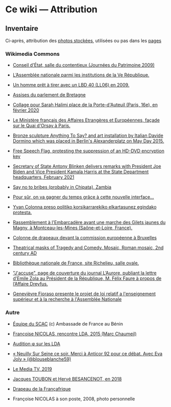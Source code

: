 # Ce wiki — Attribution

<!--
## Autorisation

* Marc-Chaumeil via Jacques Pezet pour 'Anything to Say' pour [Rencontre LDA](#marc-chaumeil)
   <details><summary>Info</details>
   
   * Date: 2021-05-20
   * Photo: [Rencontre LDA](#marc-chaumeil)
   * Statut: en attente
   </details>


* [Lucas Tiefenthaler](https://www.lucastiefenthaler.com) pour 'Anything to Say' 
   <details><summary>Info</details>
   
   * Date: 2021-05-30
   * Photo: [Anything to say](http://www.anythingtosay.com/images/foto.jpg), en [remplacement de la version Creative Commons existante](./nicolas-lda.md)
   * Statut: en attente
   </details>

-->

## Inventaire

Ci-après, attribution des [photos stockées](../_aux), utilisées ou pas dans les [pages](.)

### Wikimedia Commons

* <a id="contentieux"></a> [Conseil d'État, salle du contentieux (Journées du Patrimoine 2009)](https://commons.wikimedia.org/wiki/File:Conseil_d%27%C3%89tat_salle_du_contentieux.jpg)

* <a id="VeR"></a> [L’Assemblée nationale parmi les institutions de la Ve République.](https://fr.wikipedia.org/wiki/Assembl%C3%A9e_nationale_(France)#/media/Fichier:Schema_pouvoirs_Ve_republique_France-vec-final_form-ok.svg)

* <a id="lbd"></a> [Un homme prêt à tirer avec un LBD 40 (LL06) en 2009.](https://upload.wikimedia.org/wikipedia/commons/c/c2/Alternative_libertaire_mensuel_(24559402402)_(cropped).jpg)

* <a id="assises"></a> [Assises du parlement de Bretagne](https://fr.wikipedia.org/wiki/Cour_d'assises_(France)#/media/Fichier:Parlement_de_Bretagne_-_Salle_des_Assises_1.jpg)

* <a id="SHdeni"></a> [Collage pour Sarah Halimi place de la Porte-d'Auteuil (Paris, 16e), en février 2020](https://fr.wikipedia.org/wiki/Affaire_Sarah_Halimi#/media/Fichier:Collage_Sarah_Halimi,_place_de_la_Porte-d'Auteuil,_Paris_16e.jpg)

* <a id="HotelMAE"></a> [Le Ministère français des Affaires Etrangères et Européennes, façade sur le Quai d'Orsay à Paris.](https://commons.wikimedia.org/w/index.php?curid=17776637)

* <a id="anythingtosay"></a> [Bronze sculpture Anything To Say? and art installation by Italian Davide Dormino which was placed in Berlin's Alexanderplatz on May Day 2015.](https://commons.wikimedia.org/wiki/File:Davide_Dormino_-_Anything_to_say.jpg)

* <a id="freespeech"></a> [Free Speech Flag, protesting the suppression of an HD-DVD encryption key](https://commons.wikimedia.org/wiki/File:Sample_09-F9_protest_art,_Free_Speech_Flag_by_John_Marcotte.svg)

* <a id="blinken"></a> [Secretary of State Antony Blinken delivers remarks with President Joe Biden and Vice President Kamala Harris at the State Department headquarters, February 2021](https://commons.wikimedia.org/wiki/File:Sample_09-F9_protest_art,_Free_Speech_Flag_by_John_Marcotte.svg)

* <a id="sayno"></a> [Say no to bribes (probably in Chipata), Zambia](https://commons.wikimedia.org/wiki/File:Say_no_to_bribes_in_Chipata,_Zambia.jpg)

* <a id="sncf"></a> [Pour sûr, on va gagner du temps grâce à cette nouvelle interface...](https://commons.wikimedia.org/wiki/File:SNCF-HS.jpg)

* <a id="yvan"></a> [Yvan Colonna preso politiko korsikarrarekiko elkartasunez egindako protesta.](https://commons.wikimedia.org/wiki/File:Yvan_protest_2022.webp)

* <a id="gdngj"></a> [Rassemblement à l'Embarcadère avant une marche des Gilets jaunes du Magny, à Montceau-les-Mines (Saône-et-Loire, France).](https://commons.wikimedia.org/wiki/File:Gilets_jaunes_du_Magny,_Montceau-les-Mines,_19_Jan_2019_-_Rassemblement_03.jpg)

* <a id="berlay"></a>[Colonne de drapeaux devant la commission européenne à Bruxelles](https://commons.wikimedia.org/wiki/Category:Berlaymont_building#/media/File:Drapeaux_devant_la_commission_europ%C3%A9enne.jpg)

* <a id="theatr"></a> [Theatrical masks of Tragedy and Comedy. Mosaic, Roman mosaic, 2nd century AD](https://en.wikipedia.org/wiki/Mask#/media/File:Mosaic_of_the_theatrical_masks_-_Google_Art_Project.jpg)

* <a id="bnf"></a>[Bibliothèque nationale de France, site Richelieu, salle ovale.](https://fr.wikipedia.org/wiki/Biblioth%C3%A8que_nationale_de_France#/media/Fichier:France,_Paris,_Biblioth%C3%A8que_nationale_de_France,_site_Richelieu,_salle_ovale.jpg)

* <a id="jaccuse"></a>["J'accuse", page de couverture du journal L’Aurore, publiant la lettre d’Emile Zola au Président de la République, M. Félix Faure à propos de l’Affaire Dreyfus.](https://commons.wikimedia.org/wiki/File:%22J%27accuse...!%22,_page_de_couverture_du_journal_l%E2%80%99Aurore,_publiant_la_lettre_d%E2%80%99Emile_Zola_au_Pr%C3%A9sident_de_la_R%C3%A9publique,_M._F%C3%A9lix_Faure_%C3%A0_propos_de_l%E2%80%99Affaire_Dreyfus.jpg)

* <a id="Bourbon"></a>[Genevièvre Fioraso presente le projet de loi relatif a l'enseignement supérieur et à la recherche à l'Assemblée Nationale](https://commons.wikimedia.org/wiki/File:Examen_du_projet_de_loi_sur_l%27enseignement_sup%C3%A9rieur_et_la_recherche_%C3%A0_l%27Assembl%C3%A9e_Nationale_2.jpg)

### Autre

* <a id="scac"></a> [Équipe du SCAC](https://bj.ambafrance.org/Le-service-de-cooperation-et-d-action-culturelle) (c) Ambassade de France au Bénin

* <a id="marc-chaumeil"></a>[Françoise NICOLAS, rencontre LDA, 2015 (Marc Chaumeil)](https://www.liberation.fr/resizer/Ygw6gn4dOU3szIG7zi8ZbVTAkFM=/800x0/filters:format(jpg):quality(70)/cloudfront-eu-central-1.images.arcpublishing.com/liberation/6LH7K6MIGVT62DR63VG463FTWM.jpg)

* <a id="phi"></a> [Audition φ sur les LDA](https://m.facebook.com/ugobernalicis/videos/audition-%CF%86-lanceurs-dalerte-dans-la-fonction-publique-14-octobre-2020/2815635448757703/)

* <a id="joly92"></a> [« Neuilly Sur Seine ce soir. Merci à Anticor 92 pour ce débat. Avec Eva Joly » (@blouseblanche59)](https://twitter.com/blouseblanche59/status/1007355576559562752/photo/1)

* <a id="lemediatv"></a> [Le Media TV, 2019](https://pbs.twimg.com/media/D41fXJuXoAEpzPd?format=jpg&name=small)

* <a id="toubonbesanc"></a> [Jacques TOUBON et Hervé BESANCENOT, en 2018](https://twitter.com/FranoiseNicolas/status/1524654704478806017)

* <a id="francafr"></a> [Drapeau de la Françafrique](https://external-content.duckduckgo.com/iu/?u=https%3A%2F%2Freseauinternational.net%2Fwp-content%2Fuploads%2F2014%2F02%2Fdrapeau-fr-1728x800_c.jpg&f=1&nofb=1)

* <a id="asonposte"></a> Françoise NICOLAS à son poste, 2008, photo personnelle


